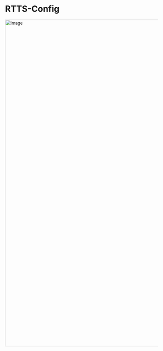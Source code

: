 # RTTS-Config

<img width="1919" height="1079" alt="image" src="https://github.com/user-attachments/assets/9d9eabb2-294a-43f4-9551-07620225127d" />

